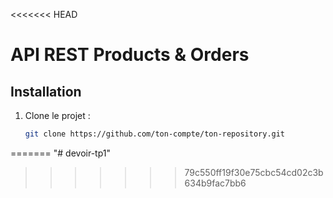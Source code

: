 <<<<<<< HEAD
# API REST Products & Orders

## Installation

1. Clone le projet :
   ```bash
   git clone https://github.com/ton-compte/ton-repository.git
=======
"# devoir-tp1" 
>>>>>>> 79c550ff19f30e75cbc54cd02c3b634b9fac7bb6
